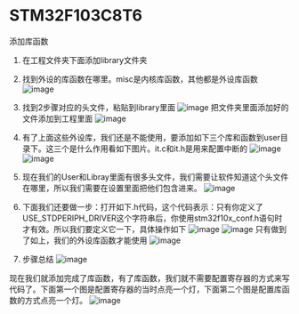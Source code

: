 # STM32F103C8T6
添加库函数
1. 在工程文件夹下面添加library文件夹
2. 找到外设的库函数在哪里。misc是内核库函数，其他都是外设库函数
   ![image](https://github.com/user-attachments/assets/aa10bfc6-3e4b-4719-8965-90ee91fe57fc)
3. 找到2步骤对应的头文件，粘贴到library里面
   ![image](https://github.com/user-attachments/assets/0c87e82d-1992-4a04-8435-7bb6e7241112)
   把文件夹里面添加好的文件添加到工程里面
   ![image](https://github.com/user-attachments/assets/ff88eccb-f6f6-4382-ae47-d9febe58a21c)
4. 有了上面这些外设库，我们还是不能使用，要添加如下三个库和函数到user目录下。这三个是什么作用看如下图片。it.c和it.h是用来配置中断的
   ![image](https://github.com/user-attachments/assets/5f67ed8b-49ce-4bf7-aa38-4be6b7239410)
   ![image](https://github.com/user-attachments/assets/ae3536bc-a428-43c7-a112-0405d1835a0d)

5. 现在我们的User和Libray里面有很多头文件，我们需要让软件知道这个头文件在哪里，所以我们需要在设置里面把他们包含进来。
   ![image](https://github.com/user-attachments/assets/c45f6c6e-c15d-40c4-b42a-7a7a89160be3)
6. 下面我们还要做一步：打开如下.h代码，这个代码表示：只有你定义了USE_STDPERIPH_DRIVER这个字符串后，你使用stm32f10x_conf.h语句时才有效。所以我们要定义它一下，具体操作如下
   ![image](https://github.com/user-attachments/assets/d941aa01-a245-4dea-955d-8d64cda9dc26)
   ![image](https://github.com/user-attachments/assets/112c3dde-53b2-43da-9256-520b422e61b9)
   只有做到了如上，我们的外设库函数才能使用
   ![image](https://github.com/user-attachments/assets/654a9201-6c9a-42f1-8239-4f715adece33)
7. 步骤总结
   ![image](https://github.com/user-attachments/assets/687b22a4-6878-45c7-a27f-28b56644c546)

现在我们就添加完成了库函数，有了库函数，我们就不需要配置寄存器的方式来写代码了。下面第一个图是配置寄存器的当时点亮一个灯，下面第二个图是配置库函数的方式点亮一个灯。
![image](https://github.com/user-attachments/assets/95e716e9-2ab0-4937-acb6-34d8a9048d91)





   
